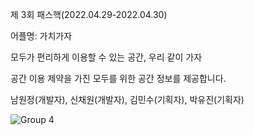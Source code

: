 제 3회 패스핵(2022.04.29-2022.04.30)

어플명: 가치가자

모두가 편리하게 이용할 수 있는 공간, 우리 같이 가자

공간 이용 제약을 가진 모두를 위한 공간 정보를 제공합니다.

남원정(개발자), 신채원(개발자), 김민수(기획자), 박유진(기획자)

![Group 4](https://user-images.githubusercontent.com/84652886/181710395-897f3e7a-2240-4ae5-95a0-a7f0fd4f712d.png)
